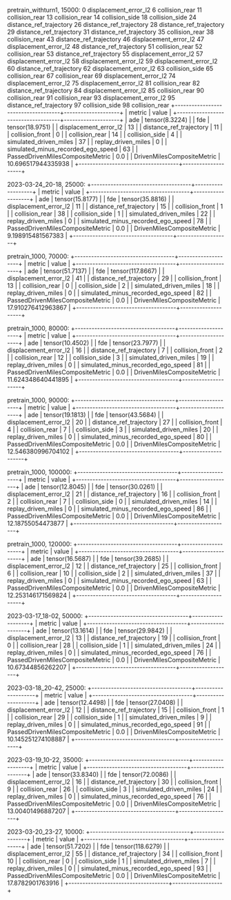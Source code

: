 pretrain_withturn1, 15000:
0
displacement_error_l2
6
collision_rear
11
collision_rear
13
collision_rear
14
collision_side
18
collision_side
24
distance_ref_trajectory
26
distance_ref_trajectory
28
distance_ref_trajectory
29
distance_ref_trajectory
31
distance_ref_trajectory
35
collision_rear
38
collision_rear
43
distance_ref_trajectory
46
displacement_error_l2
47
displacement_error_l2
48
distance_ref_trajectory
51
collision_rear
52
collision_rear
53
distance_ref_trajectory
55
displacement_error_l2
57
displacement_error_l2
58
displacement_error_l2
59
displacement_error_l2
60
distance_ref_trajectory
62
displacement_error_l2
63
collision_side
65
collision_rear
67
collision_rear
69
displacement_error_l2
74
displacement_error_l2
75
displacement_error_l2
81
collision_rear
82
distance_ref_trajectory
84
displacement_error_l2
85
collision_rear
90
collision_rear
91
collision_rear
93
displacement_error_l2
95
distance_ref_trajectory
97
collision_side
98
collision_rear
+------------------------------------+--------------------+
|               metric               |       value        |
+------------------------------------+--------------------+
|                ade                 |   tensor(8.3224)   |
|                fde                 |  tensor(18.9751)   |
|       displacement_error_l2        |         13         |
|      distance_ref_trajectory       |         11         |
|          collision_front           |         0          |
|           collision_rear           |         14         |
|           collision_side           |         4          |
|       simulated_driven_miles       |         37         |
|        replay_driven_miles         |         0          |
| simulated_minus_recorded_ego_speed |         63         |
|  PassedDrivenMilesCompositeMetric  |        0.0         |
|     DrivenMilesCompositeMetric     | 10.696517944335938 |
+------------------------------------+--------------------+

2023-03-24_20-18, 25000:
+------------------------------------+-------------------+
|               metric               |       value       |
+------------------------------------+-------------------+
|                ade                 |  tensor(15.8177)  |
|                fde                 |  tensor(35.8816)  |
|       displacement_error_l2        |         11        |
|      distance_ref_trajectory       |         15        |
|          collision_front           |         1         |
|           collision_rear           |         38        |
|           collision_side           |         1         |
|       simulated_driven_miles       |         22        |
|        replay_driven_miles         |         0         |
| simulated_minus_recorded_ego_speed |         78        |
|  PassedDrivenMilesCompositeMetric  |        0.0        |
|     DrivenMilesCompositeMetric     | 9.198915481567383 |
+------------------------------------+-------------------+

pretrain_1000, 70000:
+------------------------------------+--------------------+
|               metric               |       value        |
+------------------------------------+--------------------+
|                ade                 |  tensor(51.7137)   |
|                fde                 |  tensor(117.8667)  |
|       displacement_error_l2        |         41         |
|      distance_ref_trajectory       |         29         |
|          collision_front           |         13         |
|           collision_rear           |         0          |
|           collision_side           |         2          |
|       simulated_driven_miles       |         18         |
|        replay_driven_miles         |         0          |
| simulated_minus_recorded_ego_speed |         82         |
|  PassedDrivenMilesCompositeMetric  |        0.0         |
|     DrivenMilesCompositeMetric     | 17.910276412963867 |
+------------------------------------+--------------------+

pretrain_1000, 80000:
+------------------------------------+--------------------+
|               metric               |       value        |
+------------------------------------+--------------------+
|                ade                 |  tensor(10.4502)   |
|                fde                 |  tensor(23.7977)   |
|       displacement_error_l2        |         16         |
|      distance_ref_trajectory       |         7          |
|          collision_front           |         2          |
|           collision_rear           |         12         |
|           collision_side           |         3          |
|       simulated_driven_miles       |         19         |
|        replay_driven_miles         |         0          |
| simulated_minus_recorded_ego_speed |         81         |
|  PassedDrivenMilesCompositeMetric  |        0.0         |
|     DrivenMilesCompositeMetric     | 11.624348640441895 |
+------------------------------------+--------------------+

pretrain_1000, 90000:
+------------------------------------+--------------------+
|               metric               |       value        |
+------------------------------------+--------------------+
|                ade                 |  tensor(19.1813)   |
|                fde                 |  tensor(43.5684)   |
|       displacement_error_l2        |         20         |
|      distance_ref_trajectory       |         27         |
|          collision_front           |         4          |
|           collision_rear           |         7          |
|           collision_side           |         3          |
|       simulated_driven_miles       |         20         |
|        replay_driven_miles         |         0          |
| simulated_minus_recorded_ego_speed |         80         |
|  PassedDrivenMilesCompositeMetric  |        0.0         |
|     DrivenMilesCompositeMetric     | 12.546380996704102 |
+------------------------------------+--------------------+

pretrain_1000, 100000:
+------------------------------------+-------------------+
|               metric               |       value       |
+------------------------------------+-------------------+
|                ade                 |  tensor(12.8045)  |
|                fde                 |  tensor(30.0261)  |
|       displacement_error_l2        |         21        |
|      distance_ref_trajectory       |         16        |
|          collision_front           |         2         |
|           collision_rear           |         7         |
|           collision_side           |         0         |
|       simulated_driven_miles       |         14        |
|        replay_driven_miles         |         0         |
| simulated_minus_recorded_ego_speed |         86        |
|  PassedDrivenMilesCompositeMetric  |        0.0        |
|     DrivenMilesCompositeMetric     | 12.18755054473877 |
+------------------------------------+-------------------+

pretrain_1000, 120000:
+------------------------------------+--------------------+
|               metric               |       value        |
+------------------------------------+--------------------+
|                ade                 |  tensor(16.5687)   |
|                fde                 |  tensor(39.2685)   |
|       displacement_error_l2        |         12         |
|      distance_ref_trajectory       |         25         |
|          collision_front           |         6          |
|           collision_rear           |         10         |
|           collision_side           |         2          |
|       simulated_driven_miles       |         37         |
|        replay_driven_miles         |         0          |
| simulated_minus_recorded_ego_speed |         63         |
|  PassedDrivenMilesCompositeMetric  |        0.0         |
|     DrivenMilesCompositeMetric     | 12.253146171569824 |
+------------------------------------+--------------------+

2023-03-17_18-02, 50000:
+------------------------------------+-------------------+
|               metric               |       value       |
+------------------------------------+-------------------+
|                ade                 |  tensor(13.1614)  |
|                fde                 |  tensor(29.9842)  |
|       displacement_error_l2        |         13        |
|      distance_ref_trajectory       |         19        |
|          collision_front           |         0         |
|           collision_rear           |         28        |
|           collision_side           |         1         |
|       simulated_driven_miles       |         24        |
|        replay_driven_miles         |         0         |
| simulated_minus_recorded_ego_speed |         76        |
|  PassedDrivenMilesCompositeMetric  |        0.0        |
|     DrivenMilesCompositeMetric     | 10.67344856262207 |
+------------------------------------+-------------------+

2023-03-18_20-42, 25000:
+------------------------------------+--------------------+
|               metric               |       value        |
+------------------------------------+--------------------+
|                ade                 |  tensor(12.4498)   |
|                fde                 |  tensor(27.0408)   |
|       displacement_error_l2        |         12         |
|      distance_ref_trajectory       |         15         |
|          collision_front           |         1          |
|           collision_rear           |         29         |
|           collision_side           |         1          |
|       simulated_driven_miles       |         9          |
|        replay_driven_miles         |         0          |
| simulated_minus_recorded_ego_speed |         91         |
|  PassedDrivenMilesCompositeMetric  |        0.0         |
|     DrivenMilesCompositeMetric     | 10.145251274108887 |
+------------------------------------+--------------------+

2023-03-19_10-22, 35000:
+------------------------------------+-------------------+
|               metric               |       value       |
+------------------------------------+-------------------+
|                ade                 |  tensor(33.8340)  |
|                fde                 |  tensor(72.0086)  |
|       displacement_error_l2        |         16        |
|      distance_ref_trajectory       |         30        |
|          collision_front           |         9         |
|           collision_rear           |         26        |
|           collision_side           |         3         |
|       simulated_driven_miles       |         24        |
|        replay_driven_miles         |         0         |
| simulated_minus_recorded_ego_speed |         76        |
|  PassedDrivenMilesCompositeMetric  |        0.0        |
|     DrivenMilesCompositeMetric     | 13.00401496887207 |
+------------------------------------+-------------------+

2023-03-20_23-27, 10000:
+------------------------------------+------------------+
|               metric               |      value       |
+------------------------------------+------------------+
|                ade                 | tensor(51.7202)  |
|                fde                 | tensor(118.6279) |
|       displacement_error_l2        |        55        |
|      distance_ref_trajectory       |        34        |
|          collision_front           |        10        |
|           collision_rear           |        0         |
|           collision_side           |        1         |
|       simulated_driven_miles       |        7         |
|        replay_driven_miles         |        0         |
| simulated_minus_recorded_ego_speed |        93        |
|  PassedDrivenMilesCompositeMetric  |       0.0        |
|     DrivenMilesCompositeMetric     | 17.8782901763916 |
+------------------------------------+------------------+

